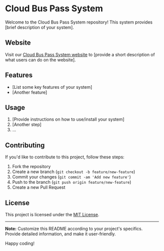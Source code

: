 # Cloud Bus Pass System

Welcome to the Cloud Bus Pass System repository! This system provides [brief description of your system].

## Website
Visit our [Cloud Bus Pass System website](https://rk98991439.github.io/Cloud-Bus-Pass-System/) to [provide a short description of what users can do on the website].

## Features
- [List some key features of your system]
- [Another feature]

## Usage
1. [Provide instructions on how to use/install your system]
2. [Another step]
3. ...

## Contributing
If you'd like to contribute to this project, follow these steps:
1. Fork the repository
2. Create a new branch (`git checkout -b feature/new-feature`)
3. Commit your changes (`git commit -am 'Add new feature'`)
4. Push to the branch (`git push origin feature/new-feature`)
5. Create a new Pull Request

## License
This project is licensed under the [MIT License](LICENSE).

---

**Note:** Customize this README according to your project's specifics. Provide detailed information, and make it user-friendly.

Happy coding!
